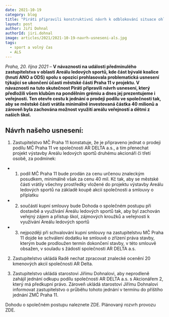 ```yaml
---
date: 2021-10-19
category: blog
title: "Piráti připravili konstruktivní návrh k odblokování situace ohledně Areálu ledových sportů"
layout: post
author: Jiří Dohnal
authorId: jiri.dohnal
image: articles/2021/2021-10-19-navrh-usneseni-als.jpg
tags:
  - sport a volný čas
  - ALS
---
```


*Praha, 20. října 2021* – **V návaznosti na události předminulého zastupitelstva v oblasti Areálu ledových sportů, kde část bývalé koalice (hnutí ANO a ODS) spolu s opozicí prohlasovala problematická usnesení týkající se ukončení účasti městské části Praha 11 v projektu. V návaznosti na tuto skutečnost Piráti připravili návrh usnesení, který předložili všem klubům na pondělním grémiu a dnes jej prezentujeme i veřejnosti. Ten otevře cestu k jednání o prodeji podílu ve společnosti tak, aby se městské části vrátila minimálně investovaná částka 40 milionů a zároveň byla zachována možnost využití areálu veřejností a dětmi z našich škol.**

## Návrh našeho usnesení:

1. Zastupitelstvo MČ Praha 11 konstatuje, že je připraveno jednat o prodeji podílu MČ Praha 11 ve společnosti AR DELTA a.s., a tím přenechat projekt výstavby Areálu ledových sportů druhému akcionáři či třetí osobě, za podmínek:

- 1. podíl MČ Praha 11 bude prodán za cenu určenou znaleckým posudkem, minimálně však za cenu 40 mil. Kč tak, aby se městské části vrátily všechny prostředky vložené do projektu výstavby Areálu ledových sportů na základě koupě akcií společnosti a smlouvy o příplatku
- 2. součástí kupní smlouvy bude Dohoda o společném postupu při dostavbě a využívání Areálu ledových sportů tak, aby byl zachován veřejný zájem a přístup škol, zájmových kroužků a veřejnosti k využívání Areálu ledových sportů
- 3. nejpozději při schvalování kupní smlouvy na zastupitelstvu MČ Praha 11 dojde ke schválení dodatku ke smlouvě o zřízení práva stavby, kterým bude prodloužen termín dokončení stavby, v této smlouvě obsažen, v souladu s žádostí společnosti AR DELTA a.s.

2. Zastupitelstvo ukládá Radě nechat zpracovat znalecké ocenění 20 kmenových akcií společnosti AR Delta.

3. Zastupitelstvo ukládá starostovi Jiřímu Dohnalovi, aby neprodleně zahájil jednání odkupu podílu společnosti AR DELTA a.s. s Akcionářem 2, který má předkupní právo. Zároveň ukládá starostovi Jiřímu Dohnalovi informovat zastupitelstvo o průběhu tohoto jednání v termínu do příštího jednání ZMČ Praha 11. 

Dohodu o společném postupu naleznete ZDE.
Plánovaný rozvrh provozu ZDE.
